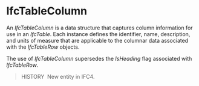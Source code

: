 IfcTableColumn
==============

An _IfcTableColumn_ is a data structure that captures column information for use in an _IfcTable_. Each instance defines the identifier, name, description, and units of measure that are applicable to the columnar data associated with the _IfcTableRow_ objects.

The use of _IfcTableColumn_ supersedes the _IsHeading_ flag associated with _IfcTableRow_.

> HISTORY&nbsp; New entity in IFC4.
